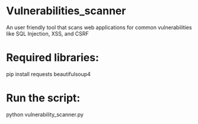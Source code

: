 # Vulnerabilities_scanner
An user friendly tool that scans web applications for common vulnerabilities like SQL Injection, XSS, and CSRF

# Required libraries:
pip install requests beautifulsoup4

# Run the script:
python vulnerability_scanner.py
